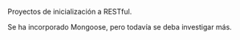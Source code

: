 Proyectos de inicialización a RESTful.

Se ha incorporado Mongoose, pero todavía se deba investigar más.
